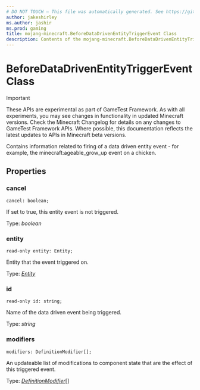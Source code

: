 ```yaml
---
# DO NOT TOUCH — This file was automatically generated. See https://github.com/Mojang/MinecraftApiDocsGenerator to modify descriptions, examples, etc.
author: jakeshirley
ms.author: jashir
ms.prod: gaming
title: mojang-minecraft.BeforeDataDrivenEntityTriggerEvent Class
description: Contents of the mojang-minecraft.BeforeDataDrivenEntityTriggerEvent class.
---
```

# BeforeDataDrivenEntityTriggerEvent Class
>[!IMPORTANT]
>These APIs are experimental as part of GameTest Framework. As with all experiments, you may see changes in functionality in updated Minecraft versions. Check the Minecraft Changelog for details on any changes to GameTest Framework APIs. Where possible, this documentation reflects the latest updates to APIs in Minecraft beta versions.

Contains information related to firing of a data driven entity event - for example, the minecraft:ageable_grow_up event on a chicken.

## Properties

### **cancel**
`cancel: boolean;`

If set to true, this entity event is not triggered.

Type: *boolean*

### **entity**
`read-only entity: Entity;`

Entity that the event triggered on.

Type: [*Entity*](Entity.md)

### **id**
`read-only id: string;`

Name of the data driven event being triggered.

Type: *string*

### **modifiers**
`modifiers: DefinitionModifier[];`

An updateable list of modifications to component state that are the effect of this triggered event.

Type: [*DefinitionModifier*](DefinitionModifier.md)[]
